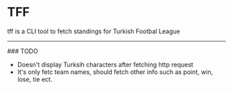 # TFF

tff is a CLI tool to fetch standings for Turkish Footbal League

---

### TODO

- Doesn't display Turksih characters after fetching http request
- It's only fetc team names, should fetch other info such as point, win, lose, tie ect.
